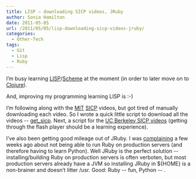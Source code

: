 ```yaml
---
title: LISP – downloading SICP videos, JRuby
author: Sonia Hamilton
date: 2011-05-05
url: /2011/05/05/lisp-downloading-sicp-videos-jruby/
categories:
  - Other-Tech
tags:
  - Git
  - Lisp
  - Ruby
---
```

I&#8217;m busy learning [LISP][1]/[Scheme][2] at the moment (in order to later move on to [Clojure][3]). 

<!--more-->

And, improving my programming learning LISP is :-)

I&#8217;m following along with the [MIT][4] [SICP][5] videos, but got tired of manually downloading each video. So I wrote a quick little script to download all the videos -- [get_sicp][6]. Next, a script for the [UC Berkeley SICP videos][7] (getting through the flash player should be a learning experience).

I&#8217;ve also been getting good mileage out of JRuby. I was [complaining][8] a few weeks ago about not being able to run Ruby on production servers (and therefore having to learn Python). Well JRuby is the perfect solution -- installing/building Ruby on production servers is often verboten, but most production servers already have a JVM so installing JRuby in ${HOME} is a non-brainer and doesn&#8217;t litter /usr. Good: Ruby -- fun, Python -- <snore>.

 [1]: http://en.wikipedia.org/wiki/Lisp_%28programming_language%29
 [2]: http://en.wikipedia.org/wiki/Scheme_%28programming_language%29
 [3]: http://clojure.org/
 [4]: http://mitpress.mit.edu/sicp/
 [5]: http://en.wikipedia.org/wiki/Structure_and_Interpretation_of_Computer_Programs
 [6]: https://github.com/soniah/get_sicp
 [7]: http://inst.eecs.berkeley.edu/~cs61a/sp11/
 [8]: http://blog.snowfrog.net/2011/03/27/lisp-and-python/
